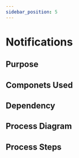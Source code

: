 ```yaml
---
sidebar_position: 5
---
```


# Notifications

## Purpose

## Componets Used

## Dependency

## Process Diagram

## Process Steps